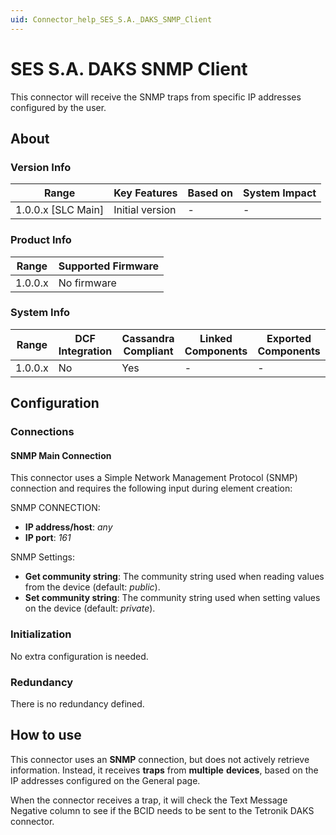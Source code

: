 ```yaml
---
uid: Connector_help_SES_S.A._DAKS_SNMP_Client
---
```


# SES S.A. DAKS SNMP Client

This connector will receive the SNMP traps from specific IP addresses configured by the user.

## About

### Version Info

| Range                | Key Features     | Based on     | System Impact     |
|----------------------|------------------|--------------|-------------------|
| 1.0.0.x [SLC Main]   | Initial version  | -            | -                 |

### Product Info

| Range     | Supported Firmware     |
|-----------|------------------------|
| 1.0.0.x   | No firmware            |

### System Info

| Range     | DCF Integration     | Cassandra Compliant     | Linked Components     | Exported Components     |
|-----------|---------------------|-------------------------|-----------------------|-------------------------|
| 1.0.0.x   | No                  | Yes                     | -                     | -                       |

## Configuration

### Connections

#### SNMP Main Connection

This connector uses a Simple Network Management Protocol (SNMP) connection and requires the following input during element creation:

SNMP CONNECTION:

- **IP address/host**: *any*
- **IP port**: *161*

SNMP Settings:

- **Get community string**: The community string used when reading values from the device (default: *public*).
- **Set community string**: The community string used when setting values on the device (default: *private*).

### Initialization

No extra configuration is needed.

### Redundancy

There is no redundancy defined.

## How to use

This connector uses an **SNMP** connection, but does not actively retrieve information. Instead, it receives **traps** from **multiple** **devices**, based on the IP addresses configured on the General page.

When the connector receives a trap, it will check the Text Message Negative column to see if the BCID needs to be sent to the Tetronik DAKS connector.
